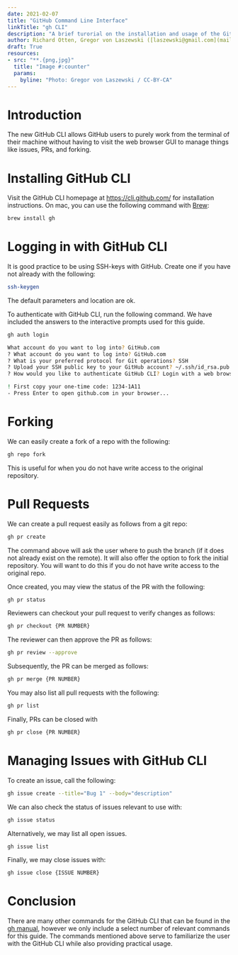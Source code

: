 ```yaml
---
date: 2021-02-07
title: "GitHub Command Line Interface"
linkTitle: "gh CLI"
description: "A brief turorial on the installation and usage of the GitHub CLI"
author: Richard Otten, Gregor von Laszewski ([laszewski@gmail.com](mailto:laszewski@gmail.com)) [laszewski.github.io](https://laszewski.github.io)
draft: True
resources:
- src: "**.{png,jpg}"
  title: "Image #:counter"
  params:
    byline: "Photo: Gregor von Laszewski / CC-BY-CA"
---
```


# Introduction

The new GitHub CLI allows GitHub users to purely work from the terminal of their machine without having to visit the web browser GUI to manage things like issues, PRs, and forking.

# Installing GitHub CLI

Visit the GitHub CLI homepage at https://cli.github.com/ for installation instructions. On mac, you can use the following command with [Brew](https://brew.sh/):

```bash
brew install gh
```

# Logging in with GitHub CLI

It is good practice to be using SSH-keys with GitHub. Create one if you have not already with the following:

```bash
ssh-keygen
```

The default parameters and location are ok.

To authenticate with GitHub CLI, run the following command. We have included the answers to the interactive prompts used for this guide.

```bash
gh auth login

What account do you want to log into? GitHub.com
? What account do you want to log into? GitHub.com
? What is your preferred protocol for Git operations? SSH
? Upload your SSH public key to your GitHub account? ~/.ssh/id_rsa.pub
? How would you like to authenticate GitHub CLI? Login with a web browser

! First copy your one-time code: 1234-1A11
- Press Enter to open github.com in your browser...
```

# Forking

We can easily create a fork of a repo with the following:

```bash
gh repo fork
```

This is useful for when you do not have write access to the original repository.

# Pull Requests

We can create a pull request easily as follows from a git repo:

```bash
gh pr create
```

The command above will ask the user where to push the branch (if it does not already exist on the remote). It will also offer the option to fork the initial repository. You will want to do this if you do not have write access to the original repo.

Once created, you may view the status of the PR with the following:

```bash
gh pr status
```

Reviewers can checkout your pull request to verify changes as follows:

```bash
gh pr checkout {PR NUMBER}
```

The reviewer can then approve the PR as follows:

```bash
gh pr review --approve
```

Subsequently, the PR can be merged as follows:

```bash
gh pr merge {PR NUMBER}
```

You may also list all pull requests with the following:

```bash
gh pr list
```

Finally, PRs can be closed with 

```bash
gh pr close {PR NUMBER}
```

# Managing Issues with GitHub CLI

To create an issue, call the following:

```bash
gh issue create --title="Bug 1" --body="description"
```

We can also check the status of issues relevant to use with:

```bash
gh issue status
```

Alternatively, we may list all open issues.

```bash
gh issue list
```

Finally, we may close issues with:

```bash
gh issue close {ISSUE NUMBER}
```

# Conclusion

There are many other commands for the GitHub CLI that can be found in the [gh manual](https://cli.github.com/manual/), however we only include a select number of relevant commands for this guide. The commands mentioned above serve to familiarize the user with the GitHub CLI while also providing practical usage.
